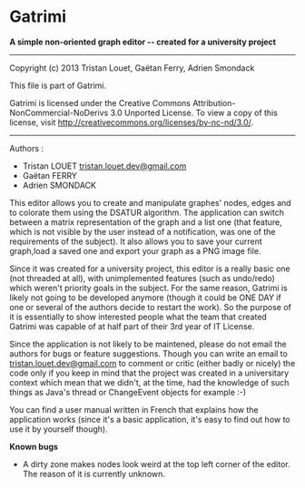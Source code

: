 Gatrimi
=======

**A simple non-oriented graph editor  --  created for a university project**

--------------------------------------------------------------------------------------------------------------------
Copyright (c) 2013 Tristan Louet, Gaëtan Ferry, Adrien Smondack

This file is part of Gatrimi.

Gatrimi is licensed under the Creative Commons
Attribution-NonCommercial-NoDerivs 3.0 Unported License.
To view a copy of this license, visit
http://creativecommons.org/licenses/by-nc-nd/3.0/.

--------------------------------------------------------------------------------------------------------------------

Authors : 
- Tristan LOUET <tristan.louet.dev@gmail.com>
- Gaëtan FERRY
- Adrien SMONDACK

This editor allows you to create and manipulate graphes' nodes, edges and to colorate them using the DSATUR algorithm.
The application can switch between a matrix representation of the graph and a list one (that feature, which is not
visible by the user instead of a notification, was one of the requirements of the subject).
It also allows you to save your current graph,load a saved one and export your graph as a PNG image file.

Since it was created for a university project, this editor is a really basic one (not threaded at all),
with unimplemented features (such as undo/redo) which weren't priority goals in the subject.
For the same reason, Gatrimi is likely not going to be developed anymore (though it could be ONE DAY if one or several
of the authors decide to restart the work). So the purpose of it is essentially to show interested people what
the team that created Gatrimi was capable of at half part of their 3rd year of IT License.

Since the application is not likely to be maintened, please do not email the authors for bugs or feature suggestions.
Though you can write an email to tristan.louet.dev@gmail.com to comment or critic (either badly or nicely) the
code only if you keep in mind that the project was created in a universitary context which mean that we didn't, at the
time, had the knowledge of such things as Java's thread or ChangeEvent objects for example :-)

You can find a user manual written in French that explains how the application works (since it's a basic application,
it's easy to find out how to use it by yourself though).

**Known bugs**
- A dirty zone makes nodes look weird at the top left corner of the editor. The reason of it is currently unknown.
